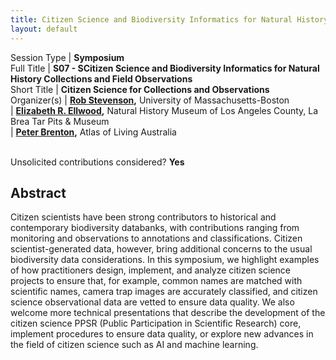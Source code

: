 ```yaml
---
title: Citizen Science and Biodiversity Informatics for Natural History Collections and Field Observations
layout: default
---
```


Session Type | **Symposium**  
Full Title   | **S07 - SCitizen Science and Biodiversity Informatics for Natural History Collections and Field Observations**  
Short Title  | **Citizen Science for Collections and Observations**  
Organizer(s) | **[Rob Stevenson](rdstevenson10@gmail.com),** University of Massachusetts-Boston  
             | **[Elizabeth R. Ellwood](lellwood@tarpits.org),** Natural History Museum of Los Angeles County, La Brea Tar Pits & Museum  
             | **[Peter Brenton](Peter.Brenton@csiro.au),** Atlas of Living Australia  


<p><br />Unsolicited contributions considered? <strong>Yes</strong></p>
 
<!--
Number of 80 minute sessions requested. We will accommodate requests of more than one session as space and time allows. Individual talks may be 10 or 20 minutes in duration, subject to the number of contributors approved for any given session.  We are requesting 2, 80-minute sessions.
-->


## Abstract  

Citizen scientists have been strong contributors to historical and contemporary biodiversity databanks, with contributions ranging from monitoring and observations to annotations and classifications. Citizen scientist-generated data, however, bring additional concerns to the usual biodiversity data considerations. In this symposium, we highlight examples of how practitioners design, implement, and analyze citizen science projects to ensure that, for example, common names are matched with scientific names, camera trap images are accurately classified, and citizen science observational data are vetted to ensure data quality.  We also welcome more technical presentations that describe the development of the citizen science PPSR (Public Participation in Scientific Research) core, implement procedures to ensure data quality, or explore new advances in the field of citizen science such as AI and machine learning.

